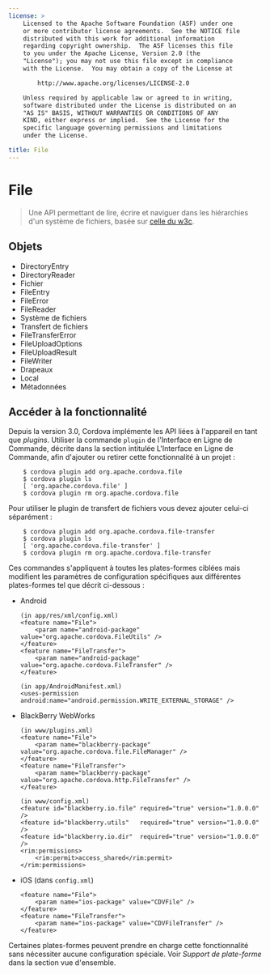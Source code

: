 ```yaml
---
license: >
    Licensed to the Apache Software Foundation (ASF) under one
    or more contributor license agreements.  See the NOTICE file
    distributed with this work for additional information
    regarding copyright ownership.  The ASF licenses this file
    to you under the Apache License, Version 2.0 (the
    "License"); you may not use this file except in compliance
    with the License.  You may obtain a copy of the License at

        http://www.apache.org/licenses/LICENSE-2.0

    Unless required by applicable law or agreed to in writing,
    software distributed under the License is distributed on an
    "AS IS" BASIS, WITHOUT WARRANTIES OR CONDITIONS OF ANY
    KIND, either express or implied.  See the License for the
    specific language governing permissions and limitations
    under the License.

title: File
---
```


# File

> Une API permettant de lire, écrire et naviguer dans les hiérarchies d'un système de fichiers, basée sur [celle du w3c][1].

 [1]: http://www.w3.org/TR/FileAPI

## Objets

*   DirectoryEntry
*   DirectoryReader
*   Fichier
*   FileEntry
*   FileError
*   FileReader
*   Système de fichiers
*   Transfert de fichiers
*   FileTransferError
*   FileUploadOptions
*   FileUploadResult
*   FileWriter
*   Drapeaux
*   Local
*   Métadonnées

## Accéder à la fonctionnalité

Depuis la version 3.0, Cordova implémente les API liées à l'appareil en tant que *plugins*. Utiliser la commande `plugin` de l'Interface en Ligne de Commande, décrite dans la section intitulée L'Interface en Ligne de Commande, afin d'ajouter ou retirer cette fonctionnalité à un projet :

        $ cordova plugin add org.apache.cordova.file
        $ cordova plugin ls
        [ 'org.apache.cordova.file' ]
        $ cordova plugin rm org.apache.cordova.file
    

Pour utiliser le plugin de transfert de fichiers vous devez ajouter celui-ci séparément :

        $ cordova plugin add org.apache.cordova.file-transfer
        $ cordova plugin ls
        [ 'org.apache.cordova.file-transfer' ]
        $ cordova plugin rm org.apache.cordova.file-transfer
    

Ces commandes s'appliquent à toutes les plates-formes ciblées mais modifient les paramètres de configuration spécifiques aux différentes plates-formes tel que décrit ci-dessous :

*   Android
    
        (in app/res/xml/config.xml)
        <feature name="File">
            <param name="android-package" value="org.apache.cordova.FileUtils" />
        </feature>
        <feature name="FileTransfer">
            <param name="android-package" value="org.apache.cordova.FileTransfer" />
        </feature>
        
        (in app/AndroidManifest.xml)
        <uses-permission android:name="android.permission.WRITE_EXTERNAL_STORAGE" />
        

*   BlackBerry WebWorks
    
        (in www/plugins.xml)
        <feature name="File">
            <param name="blackberry-package" value="org.apache.cordova.file.FileManager" />
        </feature>
        <feature name="FileTransfer">
            <param name="blackberry-package" value="org.apache.cordova.http.FileTransfer" />
        </feature>
        
        (in www/config.xml)
        <feature id="blackberry.io.file" required="true" version="1.0.0.0" />
        <feature id="blackberry.utils"   required="true" version="1.0.0.0" />
        <feature id="blackberry.io.dir"  required="true" version="1.0.0.0" />
        <rim:permissions>
            <rim:permit>access_shared</rim:permit>
        </rim:permissions>
        

*   iOS (dans `config.xml`)
    
        <feature name="File">
            <param name="ios-package" value="CDVFile" />
        </feature>
        <feature name="FileTransfer">
            <param name="ios-package" value="CDVFileTransfer" />
        </feature>
        

Certaines plates-formes peuvent prendre en charge cette fonctionnalité sans nécessiter aucune configuration spéciale. Voir *Support de plate-forme* dans la section vue d'ensemble.